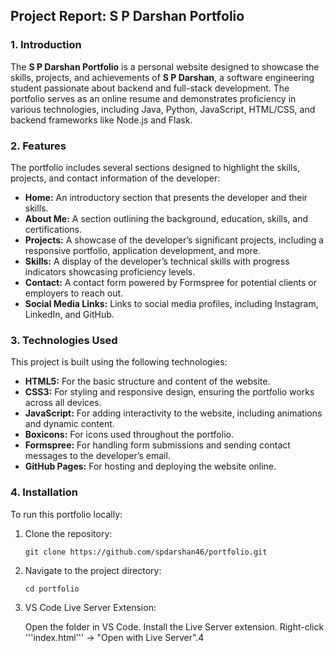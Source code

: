 
## **Project Report: S P Darshan Portfolio**

### **1. Introduction**

The **S P Darshan Portfolio** is a personal website designed to showcase the skills, projects, and achievements of **S P Darshan**, a software engineering student passionate about backend and full-stack development. The portfolio serves as an online resume and demonstrates proficiency in various technologies, including Java, Python, JavaScript, HTML/CSS, and backend frameworks like Node.js and Flask.


### **2. Features**

The portfolio includes several sections designed to highlight the skills, projects, and contact information of the developer:

- **Home:** An introductory section that presents the developer and their skills.
- **About Me:** A section outlining the background, education, skills, and certifications.
- **Projects:** A showcase of the developer’s significant projects, including a responsive portfolio, application development, and more.
- **Skills:** A display of the developer’s technical skills with progress indicators showcasing proficiency levels.
- **Contact:** A contact form powered by Formspree for potential clients or employers to reach out.
- **Social Media Links:** Links to social media profiles, including Instagram, LinkedIn, and GitHub.


### **3. Technologies Used**

This project is built using the following technologies:

- **HTML5:** For the basic structure and content of the website.
- **CSS3:** For styling and responsive design, ensuring the portfolio works across all devices.
- **JavaScript:** For adding interactivity to the website, including animations and dynamic content.
- **Boxicons:** For icons used throughout the portfolio.
- **Formspree:** For handling form submissions and sending contact messages to the developer’s email.
- **GitHub Pages:** For hosting and deploying the website online.


### **4. Installation**

To run this portfolio locally:

1. Clone the repository:
   ```
   git clone https://github.com/spdarshan46/portfolio.git
   ```

2. Navigate to the project directory:
   ```
   cd portfolio
   ```

3. VS Code Live Server Extension:

   Open the folder in VS Code.
   Install the Live Server extension.
   Right-click '''index.html''' → "Open with       Live Server".4
